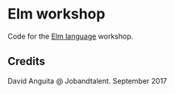# Elm workshop

Code for the [Elm language](http://elm-lang.org/) workshop.

## Credits

David Anguita @ Jobandtalent. September 2017
